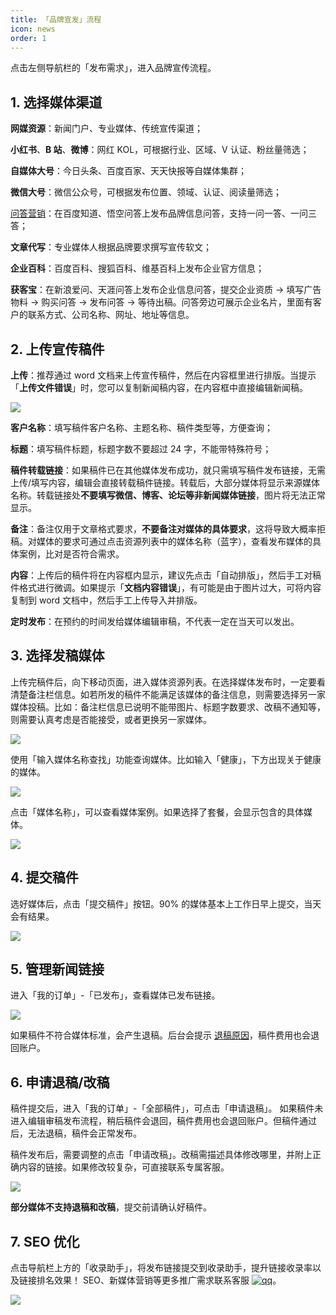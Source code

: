 ```yaml
---
title: 「品牌宣发」流程
icon: news
order: 1
---
```


点击左侧导航栏的「发布需求」，进入品牌宣传流程。

## 1. 选择媒体渠道

**网媒资源**：新闻门户、专业媒体、传统宣传渠道；

**小红书**、**B 站**、**微博**：网红 KOL，可根据行业、区域、V 认证、粉丝量筛选；

**自媒体大号**：今日头条、百度百家、天天快报等自媒体集群；

**微信大号**：微信公众号，可根据发布位置、领域、认证、阅读量筛选；

[问答营销](../posting/zhidao.html)：在百度知道、悟空问答上发布品牌信息问答，支持一问一答、一问三答；

**文章代写**：专业媒体人根据品牌要求撰写宣传软文；

**企业百科**：百度百科、搜狐百科、维基百科上发布企业官方信息；

**获客宝**：在新浪爱问、天涯问答上发布企业信息问答，提交企业资质 → 填写广告物料 → 购买问答 → 发布问答 → 等待出稿。问答旁边可展示企业名片，里面有客户的联系方式、公司名称、网址、地址等信息。

## 2. 上传宣传稿件

**上传**：推荐通过 word 文档来上传宣传稿件，然后在内容框里进行排版。当提示「**上传文件错误**」时，您可以复制新闻稿内容，在内容框中直接编辑新闻稿。

![](http://tc.seoipo.com/20210326135817.png)

**客户名称**：填写稿件客户名称、主题名称、稿件类型等，方便查询；

**标题**：填写稿件标题，标题字数不要超过 24 字，不能带特殊符号；

**稿件转载链接**：如果稿件已在其他媒体发布成功，就只需填写稿件发布链接，无需上传/填写内容，编辑会直接转载稿件链接。转载后，大部分媒体将显示来源媒体名称。转载链接处**不要填写微信、博客、论坛等非新闻媒体链接**，图片将无法正常显示。

**备注**：备注仅用于文章格式要求，**不要备注对媒体的具体要求**，这将导致大概率拒稿。对媒体的要求可通过点击资源列表中的媒体名称（蓝字），查看发布媒体的具体案例，比对是否符合需求。

**内容**：上传后的稿件将在内容框内显示，建议先点击「自动排版」，然后手工对稿件格式进行微调。如果提示「**文档内容错误**」，有可能是由于图片过大，可将内容复制到 word 文档中，然后手工上传导入并排版。

**定时发布**：在预约的时间发给媒体编辑审稿，不代表一定在当天可以发出。

## 3. 选择发稿媒体

上传完稿件后，向下移动页面，进入媒体资源列表。在选择媒体发布时，一定要看清楚备注栏信息。如若所发的稿件不能满足该媒体的备注信息，则需要选择另一家媒体投稿。比如：备注栏信息已说明不能带图片、标题字数要求、改稿不通知等，则需要认真考虑是否能接受，或者更换另一家媒体。

![](http://tc.seoipo.com/20210401151441.png)

使用「输入媒体名称查找」功能查询媒体。比如输入「健康」，下方出现关于健康的媒体。

![](http://tc.seoipo.com/20181212115155.png)

点击「媒体名称」，可以查看媒体案例。如果选择了套餐，会显示包含的具体媒体。

![](http://tc.seoipo.com/18-1-18/16222856.jpg)

## 4. 提交稿件

选好媒体后，点击「提交稿件」按钮。90% 的媒体基本上工作日早上提交，当天会有结果。

![](http://tc.seoipo.com/18-1-14/98867903.jpg)

## 5. 管理新闻链接

进入「我的订单」-「已发布」，查看媒体已发布链接。

![](http://tc.seoipo.com/20191227142954.png)

如果稿件不符合媒体标准，会产生退稿。后台会提示 [退稿原因](../faq/how-to-avoid-withdrawal.html)，稿件费用也会退回账户。

## 6. 申请退稿/改稿

稿件提交后，进入「我的订单」-「全部稿件」，可点击「申请退稿」。
如果稿件未进入编辑审稿发布流程，稍后稿件会退回，稿件费用也会退回账户。但稿件通过后，无法退稿，稿件会正常发布。

稿件发布后，需要调整的点击「申请改稿」。改稿需描述具体修改哪里，并附上正确内容的链接。如果修改较复杂，可直接联系专属客服。

![](http://tc.seoipo.com/20210630111325.png)

**部分媒体不支持退稿和改稿**，提交前请确认好稿件。

## 7. SEO 优化

点击导航栏上方的「收录助手」，将发布链接提交到收录助手，提升链接收录率以及链接排名效果！
SEO、新媒体营销等更多推广需求联系客服 [![qq](http://tc.seoipo.com/qq.png)](http://wpa.qq.com/msgrd?v=3&uin=244538479&site=qq&menu=yes)。

![](http://tc.seoipo.com/20191227115245.png)
